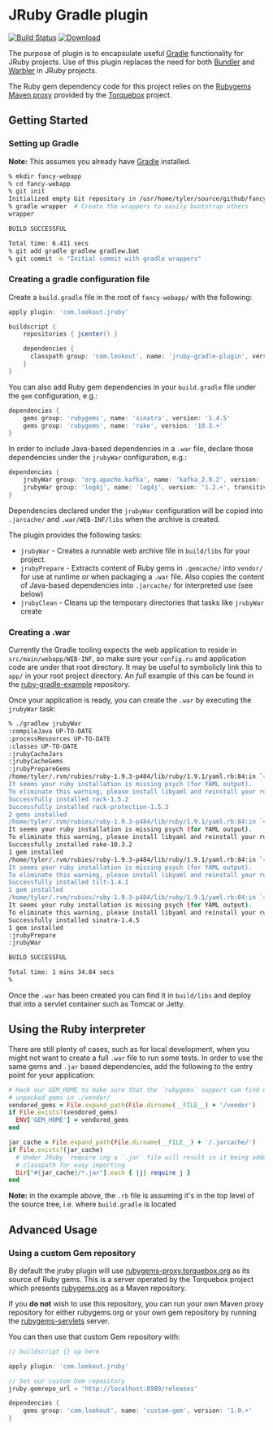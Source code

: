 # JRuby Gradle plugin

[![Build Status](https://buildhive.cloudbees.com/job/rtyler/job/jruby-gradle-plugin/badge/icon)](https://buildhive.cloudbees.com/job/rtyler/job/jruby-gradle-plugin/) [![Download](https://api.bintray.com/packages/rtyler/jruby/jruby-gradle-plugin/images/download.png)](https://bintray.com/rtyler/jruby/jruby-gradle-plugin/\_latestVersion)

The purpose of plugin is to encapsulate useful [Gradle](http://www.gradle.org/)
functionality for JRuby projects. Use of this plugin replaces the need for both
[Bundler](http://bundler.io/) and [Warbler](https://github.com/jruby/warbler)
in JRuby projects.


The Ruby gem dependency code for this project relies on the [Rubygems Maven
proxy](http://rubygems-proxy.torquebox.org/) provided by the
[Torquebox](http://torquebox.org) project.


## Getting Started

### Setting up Gradle

**Note:** This assumes you already have [Gradle](http://gradle.org) installed.

```bash
% mkdir fancy-webapp
% cd fancy-webapp
% git init
Initialized empty Git repository in /usr/home/tyler/source/github/fancy-webapp/.git/
% gradle wrapper  # Create the wrappers to easily bootstrap others
wrapper

BUILD SUCCESSFUL

Total time: 6.411 secs
% git add gradle gradlew gradlew.bat
% git commit -m "Initial commit with gradle wrappers"
```

### Creating a gradle configuration file

Create a `build.gradle` file in the root of `fancy-webapp/` with the following:


```groovy
apply plugin: 'com.lookout.jruby'

buildscript {
    repositories { jcenter() }

    dependencies {
      classpath group: 'com.lookout', name: 'jruby-gradle-plugin', version: '2.0.+'
    }
}
```

You can also add Ruby gem dependencies in your `build.gradle` file under the
`gem` configuration, e.g.:

```groovy
dependencies {
    gems group: 'rubygems', name: 'sinatra', version: '1.4.5'
    gems group: 'rubygems', name: 'rake', version: '10.3.+'
}
```

In order to include Java-based dependencies in a `.war` file, declare those
dependencies under the `jrubyWar` configuration, e.g.:

```groovy
dependencies {
    jrubyWar group: 'org.apache.kafka', name: 'kafka_2.9.2', version: '0.8.+'
    jrubyWar group: 'log4j', name: 'log4j', version: '1.2.+', transitive: true
}
```

Dependencies declared under the `jrubyWar` configuration will be copied into
`.jarcache/` and `.war/WEB-INF/libs` when the archive is created.


The plugin provides the following tasks:

 * `jrubyWar` - Creates a runnable web archive file in `build/libs` for your
   project.
 * `jrubyPrepare` - Extracts content of Ruby gems in `.gemcache/` into `vendor/`
   for use at runtime *or* when packaging a `.war` file. Also copies the
   content of Java-based dependencies into `.jarcache/` for interpreted use
   (see below)
 * `jrubyClean` - Cleans up the temporary directories that tasks like
   `jrubyWar` create

### Creating a .war

Currently the Gradle tooling expects the web application to reside in
`src/main/webapp/WEB-INF`, so make sure your `config.ru` and application code
are under that root directory. It may be useful to symbolicly link this to
`app/` in your root project directory. An *full* example of this can be found in the
[ruby-gradle-example](https://github.com/rtyler/ruby-gradle-example)
repository.

Once your application is ready, you can create the `.war` by executing the `jrubyWar` task:

```bash
% ./gradlew jrubyWar  
:compileJava UP-TO-DATE
:processResources UP-TO-DATE
:classes UP-TO-DATE
:jrubyCacheJars
:jrubyCacheGems
:jrubyPrepareGems
/home/tyler/.rvm/rubies/ruby-1.9.3-p484/lib/ruby/1.9.1/yaml.rb:84:in `<top (required)>':
It seems your ruby installation is missing psych (for YAML output).
To eliminate this warning, please install libyaml and reinstall your ruby.
Successfully installed rack-1.5.2
Successfully installed rack-protection-1.5.3
2 gems installed
/home/tyler/.rvm/rubies/ruby-1.9.3-p484/lib/ruby/1.9.1/yaml.rb:84:in `<top (required)>':
It seems your ruby installation is missing psych (for YAML output).
To eliminate this warning, please install libyaml and reinstall your ruby.
Successfully installed rake-10.3.2
1 gem installed
/home/tyler/.rvm/rubies/ruby-1.9.3-p484/lib/ruby/1.9.1/yaml.rb:84:in `<top (required)>':
It seems your ruby installation is missing psych (for YAML output).
To eliminate this warning, please install libyaml and reinstall your ruby.
Successfully installed tilt-1.4.1
1 gem installed
/home/tyler/.rvm/rubies/ruby-1.9.3-p484/lib/ruby/1.9.1/yaml.rb:84:in `<top (required)>':
It seems your ruby installation is missing psych (for YAML output).
To eliminate this warning, please install libyaml and reinstall your ruby.
Successfully installed sinatra-1.4.5
1 gem installed
:jrubyPrepare
:jrubyWar

BUILD SUCCESSFUL

Total time: 1 mins 34.84 secs
%
```

Once the `.war` has been created you can find it in `build/libs` and deploy that into a servlet container such as Tomcat or Jetty.


## Using the Ruby interpreter

There are still plenty of cases, such as for local development, when you might
not want to create a full `.war` file to run some tests. In order to use the
same gems and `.jar` based dependencies, add the following to the entry point
for your application:

```ruby
# Hack our GEM_HOME to make sure that the `rubygems` support can find our
# unpacked gems in ./vendor/
vendored_gems = File.expand_path(File.dirname(__FILE__) + '/vendor')
if File.exists?(vendored_gems)
  ENV['GEM_HOME'] = vendored_gems
end

jar_cache = File.expand_path(File.dirname(__FILE__) + '/.jarcache/')
if File.exists?(jar_cache)
  # Under JRuby `require`ing a `.jar` file will result in it being added to the
  # classpath for easy importing
  Dir["#{jar_cache}/*.jar"].each { |j| require j }
end
```

**Note:** in the example above, the `.rb` file is assuming it's in the top
level of the source tree, i.e. where `build.gradle` is located

## Advanced Usage

### Using a custom Gem repository

By default the jruby plugin will use
[rubygems-proxy.torquebox.org](http://rubygems-proxy.torquebox.org) as its
source of Ruby gems. This is a server operated by the Torquebox project which
presents [rubygems.org](https://rubygems.org) as a Maven repository.

If you **do not** wish to use this repository, you can run your own Maven
proxy repository for either rubygems.org or your own gem repository by
running the [rubygems-servlets](https://github.com/torquebox/rubygems-servlets)
server.

You can then use that custom Gem repository with:

```groovy
// buildscript {} up here

apply plugin: 'com.lookout.jruby'

// Set our custom Gem repository
jruby.gemrepo_url = 'http://localhost:8989/releases'

dependencies {
    gems group: 'com.lookout', name: 'custom-gem', version: '1.0.+'
}
```

